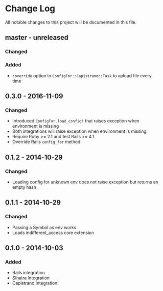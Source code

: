 # Change Log
All notable changes to this project will be documented in this file.

## master - unreleased
### Changed
### Added
- `:override` option to `ConfigFor::Capistrano::Task` to upload file every time

## 0.3.0 - 2016-11-09
### Changed
- Introduced `ConfigFor.load_config!` that raises exception when environment is missing
- Both integrations will raise exception when environment is missing
- Require Ruby >= 2.1 and test Rails >= 4.1
- Override Rails `config_for` method

## 0.1.2 - 2014-10-29

### Changed
- Loading config for unknown env does not raise exception but returns an empty hash

## 0.1.1 - 2014-10-29

### Changed
- Passing a Symbol as env works
- Loads indifferent_access core extension

## 0.1.0 - 2014-10-03

### Added
- Rails integration
- Sinatra Integration
- Capistrano Integration
